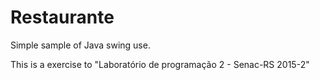 # Restaurante
Simple sample of Java swing use.

This is a exercise to "Laboratório de programação 2 - Senac-RS 2015-2"


